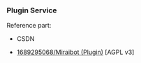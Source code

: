 ### Plugin Service
Reference part:

- CSDN

- [1689295068/Miraibot (Plugin)](https://github.com/1689295608/MiraiBot/tree/main/src/com/windowx/miraibot/plugin) [AGPL v3]
